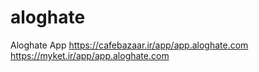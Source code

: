 # aloghate
Aloghate App
https://cafebazaar.ir/app/app.aloghate.com
https://myket.ir/app/app.aloghate.com
